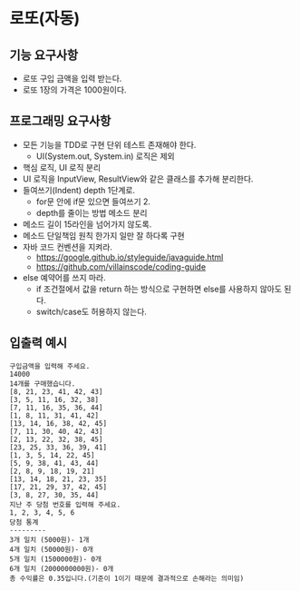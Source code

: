 # 로또(자동)
## 기능 요구사항
- 로또 구입 금액을 입력 받는다.
- 로또 1장의 가격은 1000원이다.

## 프로그래밍 요구사항
- 모든 기능을 TDD로 구현 단위 테스트 존재해야 한다.
  - UI(System.out, System.in) 로직은 제외
- 핵심 로직, UI 로직 분리
- UI 로직을 InputView, ResultView와 같은 클래스를 추가해 분리한다.
- 들여쓰기(Indent) depth 1단계로.
  - for문 안에 if문 있으면 들여쓰기 2.
  - depth를 줄이는 방법 메소드 분리
- 메소드 길이 15라인을 넘어가지 않도록.
- 메소드 단일책임 원칙 한가지 일만 잘 하다록 구현
- 자바 코드 컨벤션을 지켜라.
  - https://google.github.io/styleguide/javaguide.html
  - https://github.com/villainscode/coding-guide
- else 예약어를 쓰지 마라.
  - if 조건절에서 값을 return 하는 방식으로 구현하면 else를 사용하지 않아도 된다.
  - switch/case도 허용하지 않는다.

## 입출력 예시
```
구입금액을 입력해 주세요.
14000
14개를 구매했습니다.
[8, 21, 23, 41, 42, 43]
[3, 5, 11, 16, 32, 38]
[7, 11, 16, 35, 36, 44]
[1, 8, 11, 31, 41, 42]
[13, 14, 16, 38, 42, 45]
[7, 11, 30, 40, 42, 43]
[2, 13, 22, 32, 38, 45]
[23, 25, 33, 36, 39, 41]
[1, 3, 5, 14, 22, 45]
[5, 9, 38, 41, 43, 44]
[2, 8, 9, 18, 19, 21]
[13, 14, 18, 21, 23, 35]
[17, 21, 29, 37, 42, 45]
[3, 8, 27, 30, 35, 44]
지난 주 당첨 번호를 입력해 주세요.
1, 2, 3, 4, 5, 6
당첨 통계
---------
3개 일치 (5000원)- 1개
4개 일치 (50000원)- 0개
5개 일치 (1500000원)- 0개
6개 일치 (2000000000원)- 0개
총 수익률은 0.35입니다.(기준이 1이기 때문에 결과적으로 손해라는 의미임)
```